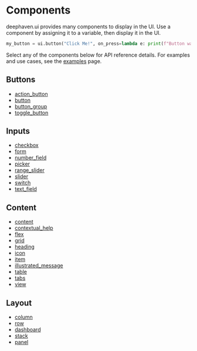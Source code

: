 # Components

deephaven.ui provides many components to display in the UI. Use a component by assigning it to a variable, then display it in the UI.

```python
my_button = ui.button("Click Me!", on_press=lambda e: print(f"Button was clicked! {e}"))
```

Select any of the components below for API reference details. For examples and use cases, see the [examples]() page.

## Buttons

- [action_button](action_button.md)
- [button](button.md)
- [button_group](button_group.md)
- [toggle_button](toggle_button.md)

## Inputs

- [checkbox](checkbox.md)
- [form](form.md)
- [number_field](number_field.md)
- [picker](picker.md)
- [range_slider](range_slider.md)
- [slider](slider.md)
- [switch](switch.md)
- [text_field](text_field.md)

## Content

- [content](content.md)
- [contextual_help](contextual_help.md)
- [flex](flex.md)
- [grid](grid.md)
- [heading](heading.md)
- [icon](icon.md)
- [item](item.md)
- [illustrated_message](illustrated_message.md)
- [table](table.md)
- [tabs](tabs.md)
- [view](view.md)

## Layout

- [column](column.md)
- [row](row.md)
- [dashboard](dashboard.md)
- [stack](stack.md)
- [panel](panel.md)
